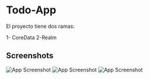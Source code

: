 # Todo-App
El proyecto tiene dos ramas:

1- CoreData
2-Realm 


## Screenshots

![App Screenshot](https://i.imgur.com/OteZMOw.png)
![App Screenshot](https://i.imgur.com/a2lVX3O.png)
![App Screenshot](https://i.imgur.com/31KrAe1.png)
